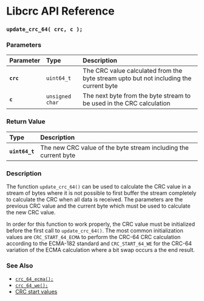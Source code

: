 # Libcrc API Reference

### `update_crc_64( crc, c );`

### Parameters

| Parameter | Type | Description |
| :--- | :--- | :--- |
|**`crc`**|`uint64_t`|The CRC value calculated from the byte stream upto but not including the current byte|
|**`c`**|`unsigned char`|The next byte from the byte stream to be used in the CRC calculation|

### Return Value

| Type | Description |
| :--- | :--- |
|**`uint64_t`**|The new CRC value of the byte stream including the current byte|

### Description

The function `update_crc_64()` can be used to calculate the CRC value in a stream of bytes where it is not possible to
first buffer the stream completely to calculate the CRC when all data is received. The parameters are the previous CRC
value and the current byte which must be used to calculate the new CRC value.

In order for this function to work properly, the CRC value must be initialized before the first call
to `update_crc_64()`. The most common initialization values are `CRC_START_64_ECMA` to perform the CRC-64 CRC
calculation according to the ECMA-182 standard and `CRC_START_64_WE` for the CRC-64 variation of the ECMA calculation
where a bit swap occurs a the end result.

### See Also

* [`crc_64_ecma();`](crc_64_ecma.md)
* [`crc_64_we();`](crc_64_we.md)
* [CRC start values](crc_start.md)
